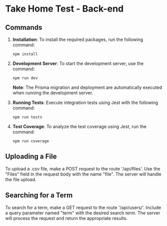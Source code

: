 # Take Home Test - Back-end

## Commands

1. **Installation**: To install the required packages, run the following command:
   ```
   npm install
   ```

2. **Development Server**: To start the development server, use the command:
   ```
   npm run dev
   ```
   **Note**: The Prisma migration and deployment are automatically executed when running the development server.

3. **Running Tests**: Execute integration tests using Jest with the following command:
   ```
   npm run tests
   ```

4. **Test Coverage**: To analyze the test coverage using Jest, run the command:
   ```
   npm run coverage
   ```

## Uploading a File

To upload a .csv file, make a POST request to the route '/api/files'. Use the "Files" field in the request body with the name "file". The server will handle the file upload.

## Searching for a Term

To search for a term, make a GET request to the route '/api/users/'. Include a query parameter named "term" with the desired search term. The server will process the request and return the appropriate results.